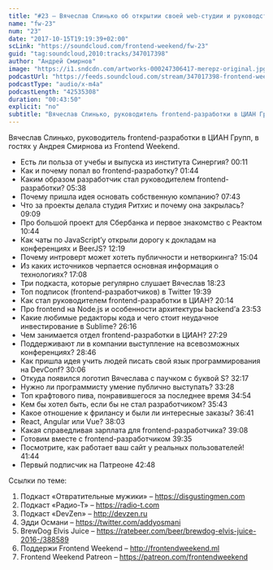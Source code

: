 ```yaml
---
title: "#23 – Вячеслав Слинько об открытии своей web-студии и руководстве frontend-разработки"
name: "fw-23"
num: "23"
date: "2017-10-15T19:19:39+02:00"
scLink: "https://soundcloud.com/frontend-weekend/fw-23"
guid: "tag:soundcloud,2010:tracks/347017398"
author: "Андрей Смирнов"
image: "https://i1.sndcdn.com/artworks-000247306417-merepz-original.jpg"
podcastUrl: "https://feeds.soundcloud.com/stream/347017398-frontend-weekend-fw-23.m4a"
podcastType: "audio/x-m4a"
podcastLength: "42535308"
duration: "00:43:50"
explicit: "no"
subtitle: "Вячеслав Слинько, руководитель frontend-разработки в ЦИАН Групп, в гостях у Андрея Смирнова из Frontend Weekend."
---
```

Вячеслав Слинько, руководитель frontend-разработки в ЦИАН Групп, в гостях у Андрея Смирнова из Frontend Weekend.

- Есть ли польза от учебы и выпуска из института Синергия? 00:11
- Как и почему попал во frontend-разработку? 01:44
- Каким образом разработчик стал руководителем frontend-разработки? 05:38
- Почему пришла идея основать собственную компанию? 07:43
- Что за проекты делала студия Ритхис и почему она закрылась? 09:09
- Про большой проект для Сбербанка и первое знакомство с Реактом 10:44
- Как чаты по JavaScript’у открыли дорогу к докладам на конференциях и BeerJS? 12:19
- Почему интроверт может хотеть публичности и нетворкинга? 15:04
- Из каких источников черпается основная информация о технологиях? 17:08
- Три подкаста, которые регулярно слушает Вячеслав 18:23
- Топ подписок (frontend-разработчиков) в Twitter 19:39
- Как стал руководителем frontend-разработки в ЦИАН? 20:14
- Про frontend на Node.js и особенности архитектуры backend’а 23:53
- Какие любимые редакторы кода и чего стоит неудачное инвестирование в Sublime? 26:16
- Чем занимается отдел frontend-разработки в ЦИАН? 27:29
- Поддерживают ли в компании выступление на всевозможных конференциях? 28:46
- Как пришла идея учить людей писать свой язык программирования на DevConf? 30:06
- Откуда появился логотип Вячеслава с паучком с буквой S? 32:17
- Нужно ли программисту умение публично выступать? 33:28
- Топ крафтового пива, понравившегося за последнее время 34:54
- Кем бы хотел быть, если бы не стал разработчиком? 35:43
- Какое отношение к фрилансу и были ли интересные заказы? 36:41
- React, Angular или Vue? 38:03
- Какая справедливая зарплата для frontend-разработчика? 39:08
- Готовим вместе с frontend-разработчиком 39:35
- Посмотрите, как работает ваш сайт у реальных пользователей! 41:44
- Первый подписчик на Патреоне 42:48

Ссылки по теме:
1) Подкаст «Отвратительные мужики» – https://disgustingmen.com
2) Подкаст «Радио-Т» – https://radio-t.com
3) Подкаст «DevZen» – http://devzen.ru
4) Эдди Османи – https://twitter.com/addyosmani
5) BrewDog Elvis Juice – https://ratebeer.com/beer/brewdog-elvis-juice-2016-/388589
6) Поддержи Frontend Weekend – http://frontendweekend.ml
7) Frontend Weekend Patreon – https://patreon.com/frontendweekend